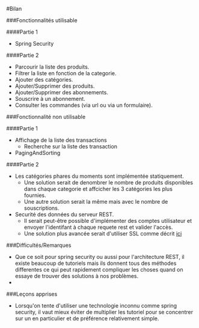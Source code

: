 #Bilan

###Fonctionnalités utilisable

####Partie 1
+ Spring Security

####Partie 2
+ Parcourir la liste des produits.
+ Filtrer la liste en fonction de la categorie.
+ Ajouter des catégories.
+ Ajouter/Supprimer des produits.
+ Ajouter/Supprimer des abonnements.
+ Souscrire à un abonnement.
+ Consulter les commandes (via url ou via un formulaire).

###Fonctionnalité non utilisable

####Partie 1
+ Affichage de la liste des transactions
  + Recherche sur la liste des transaction
+ PagingAndSorting

####Partie 2
+ Les catégories phares du moments sont implémentée statiquement.
  + Une solution serait de denombrer le nombre de produits disponibles dans chaque categorie et affcicher les 3 catégories les plus fournies.
  + Une autre solution serait la même mais avec le nombre de souscriptions.
+ Securité des données du serveur REST.
  + Il serait peut-être possible d'implémenter des comptes utilisateur et envoyer l'identifant à chaque requete rest et valider l'accès.
  + Une solution plus avancée serait d'utiliser SSL comme décrit [ici](https://arnaultjeanson.wordpress.com/2010/03/12/securiser-une-architecture-rest-avec-ssl/)

###Difficultés/Remarques

+ Que ce soit pour spring security ou aussi pour l'architecture REST, il existe beaucoup de tutoriels mais ils donnent tous des méthodes differentes ce qui peut rapidement compliquer les choses quand on essaye de trouver des solutions à nos problèmes.
+ 

###Leçons apprises
+ Lorsqu'on tente d'utiliser une technologie inconnu comme spring security, il vaut mieux éviter de multiplier les tutoriel pour se concentrer sur un en particulier et de préférence relativement simple.
